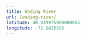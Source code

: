 ```yaml
---
title: Wading River
url: /wading-river/
latitude: 40.949975900000005
longitude: -72.8425565
---
```

